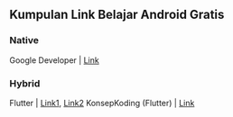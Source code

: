 ## Kumpulan Link Belajar Android Gratis

### Native 
Google Developer | [Link](https://developer.android.com/courses)

### Hybrid
Flutter | [Link1](https://flutter.dev/apprentice-giveaway), [Link2](https://flutter.dev/docs)
KonsepKoding (Flutter) | [Link](https://www.konsepkoding.com/search/label/Flutter?&max-results=8)